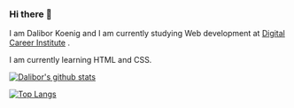 ### Hi there 👋

I am Dalibor Koenig and I am currently studying Web development at [Digital Career Institute](https://www.digitalcareerinstitute.org/)
.

I am currently learning HTML and CSS.

<!--
**daliborkoenig/daliborkoenig** is a ✨ _special_ ✨ repository because its `README.md` (this file) appears on your GitHub profile.

Here are some ideas to get you started:

- 🔭 I’m currently working on ...
- 🌱 I’m currently learning ...
- 👯 I’m looking to collaborate on ...
- 🤔 I’m looking for help with ...
- 💬 Ask me about ...
- 📫 How to reach me: ...
- 😄 Pronouns: ...
- ⚡ Fun fact: ...
-->
[![Dalibor's github stats](https://github-readme-stats.vercel.app/api?username=daliborkoenig&show_icons=true&theme=radical)](https://github.com/daliborkoenig/github-readme-stats)

[![Top Langs](https://github-readme-stats.vercel.app/api/top-langs/?username=daliborkoenig&theme=radical)](https://github.com/daliborkoenig/github-readme-stats)
